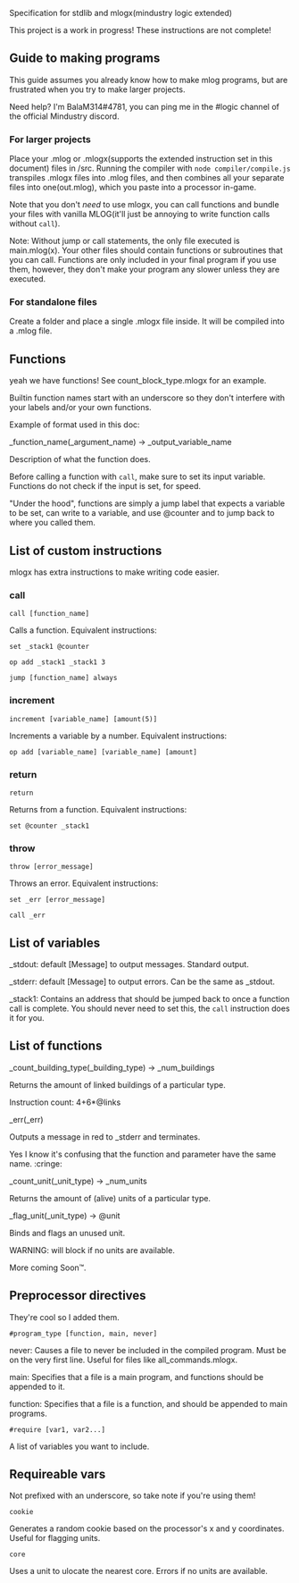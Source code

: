 Specification for stdlib and mlogx(mindustry logic extended)

This project is a work in progress! These instructions are not complete!

## Guide to making programs
This guide assumes you already know how to make mlog programs, but are frustrated when you try to make larger projects.

Need help? I'm BalaM314#4781, you can ping me in the #logic channel of the official Mindustry discord.

### For larger projects
Place your .mlog or .mlogx(supports the extended instruction set in this document) files in /src.
Running the compiler with `node compiler/compile.js` transpiles .mlogx files into .mlog files, and then combines all your separate files into one(out.mlog), which you paste into a processor in-game.

Note that you don't *need* to use mlogx, you can call functions and bundle your files with vanilla MLOG(it'll just be annoying to write function calls without `call`).

Note: Without jump or call statements, the only file executed is main.mlog(x). Your other files should contain functions or subroutines that you can call. Functions are only included in your final program if you use them, however, they don't make your program any slower unless they are executed.

### For standalone files
Create a folder and place a single .mlogx file inside. It will be compiled into a .mlog file.


## Functions
yeah we have functions! See count_block_type.mlogx for an example.

Builtin function names start with an underscore so they don't interfere with your labels and/or your own functions.

Example of format used in this doc:

_function_name(_argument_name) -> _output_variable_name

Description of what the function does.

Before calling a function with `call`, make sure to set its input variable.
Functions do not check if the input is set, for speed.

"Under the hood", functions are simply a jump label that expects a variable to be set, can write to a variable, and use @counter and <stack1> to jump back to where you called them.

## List of custom instructions

mlogx has extra instructions to make writing code easier.

### call

`call [function_name]`

Calls a function. Equivalent instructions:

`set _stack1 @counter`

`op add _stack1 _stack1 3`

`jump [function_name] always`

### increment

`increment [variable_name] [amount(5)]`

Increments a variable by a number. Equivalent instructions:

`op add [variable_name] [variable_name] [amount]`

### return

`return`

Returns from a function. Equivalent instructions:

`set @counter _stack1`

### throw

`throw [error_message]`

Throws an error. Equivalent instructions:

`set _err [error_message]`

`call _err`

## List of variables
_stdout: default [Message] to output messages. Standard output.

_stderr: default [Message] to output errors. Can be the same as _stdout.

_stack1: Contains an address that should be jumped back to once a function call is complete. You should never need to set this, the `call` instruction does it for you.

## List of functions

_count_building_type(_building_type) -> _num_buildings

Returns the amount of linked buildings of a particular type.

Instruction count: 4+6*@links



_err(_err)

Outputs a message in red to _stderr and terminates.

Yes I know it's confusing that the function and parameter have the same name. :cringe:



_count_unit(_unit_type) -> _num_units

Returns the amount of (alive) units of a particular type.



_flag_unit(_unit_type) -> @unit

Binds and flags an unused unit.

WARNING: will block if no units are available.

More coming Soon™.

## Preprocessor directives

They're cool so I added them.

`#program_type [function, main, never]`

never: Causes a file to never be included in the compiled program. Must be on the very first line. Useful for files like all_commands.mlogx.

main: Specifies that a file is a main program, and functions should be appended to it.

function: Specifies that a file is a function, and should be appended to main programs.

`#require [var1, var2...]`

A list of variables you want to include.

## Requireable vars
Not prefixed with an underscore, so take note if you're using them!

`cookie`

Generates a random cookie based on the processor's x and y coordinates. Useful for flagging units.

`core`

Uses a unit to ulocate the nearest core. Errors if no units are available.


